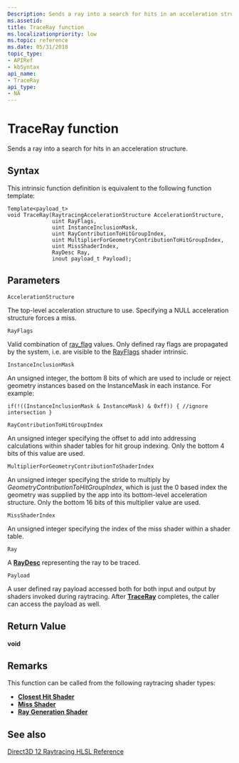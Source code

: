 ```yaml
---
Description: Sends a ray into a search for hits in an acceleration structure.
ms.assetid: 
title: TraceRay function
ms.localizationpriority: low
ms.topic: reference
ms.date: 05/31/2018
topic_type: 
- APIRef
- kbSyntax
api_name: 
- TraceRay
api_type: 
- NA
---
```


# TraceRay function

Sends a ray into a search for hits in an acceleration structure.

## Syntax
This intrinsic function definition is equivalent to the following function template:

```
Template<payload_t>
void TraceRay(RaytracingAccelerationStructure AccelerationStructure,
              uint RayFlags,
              uint InstanceInclusionMask,
              uint RayContributionToHitGroupIndex,
              uint MultiplierForGeometryContributionToHitGroupIndex,
              uint MissShaderIndex,
              RayDesc Ray,
              inout payload_t Payload);

```



## Parameters

`AccelerationStructure`

The top-level acceleration structure to use. Specifying a NULL acceleration structure forces a miss.

`RayFlags`

Valid combination of [ray_flag](ray_flag.md) values. Only defined ray flags are propagated by the system, i.e. are visible to the [RayFlags](rayflags.md) shader intrinsic.

`InstanceInclusionMask`

An unsigned integer, the bottom 8 bits of which are used to include or reject geometry instances based on the InstanceMask in each instance. For example:
```
if(!((InstanceInclusionMask & InstanceMask) & 0xff)) { //ignore intersection }
```

`RayContributionToHitGroupIndex`

An unsigned integer specifying the offset to add into addressing calculations within shader tables for hit group indexing.  Only the bottom 4 bits of this value are used.

`MultiplierForGeometryContributionToShaderIndex`

An unsigned integer specifying the stride to multiply by *GeometryContributionToHitGroupIndex*, which is just the 0 based index the geometry was supplied by the app into its bottom-level acceleration structure. Only the bottom 16 bits of this multiplier value are used.

`MissShaderIndex`

An unsigned integer specifying the index of the miss shader within a shader table.

`Ray`

A [**RayDesc**](raydesc.md) representing the ray to be traced.

`Payload`

A user defined ray payload accessed both for both input and output by shaders invoked during raytracing.  After [**TraceRay**](traceray-function.md) completes, the caller can access the payload as well.

## Return Value

**void**

## Remarks

This function can be called from the following raytracing shader types:

* [**Closest Hit Shader**](closest-hit-shader.md)
* [**Miss Shader**](miss-shader.md)
* [**Ray Generation Shader**](ray-generation-shader.md)



## See also

<dl> <dt>

[Direct3D 12 Raytracing HLSL Reference](direct3d-12-raytracing-hlsl-reference.md)
</dt> </dl>

 

 




